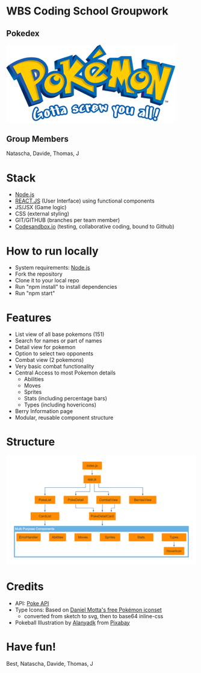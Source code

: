 # WBS Coding School Groupwork
## Pokedex
<img src="./src/assets/pokemon-logo.png" width="450">

## Group Members
Natascha, Davide, Thomas, J

# Stack
* [Node.js](https://nodejs.org/)
* [REACT.JS](https://reactjs.org/) (User Interface) using functional components 
* JS/JSX (Game logic)
* CSS (external styling)
* GIT/GITHUB (branches per team member)
* [Codesandbox.io](https://codesandbox.io) (testing, collaborative coding, bound to Github)

# How to run locally
* System requirements: [Node.js](https://nodejs.org/)
* Fork the repository
* Clone it to your local repo
* Run "npm install" to install dependencies
* Run "npm start"

# Features
* List view of all base pokemons (151)
* Search for names or part of names
* Detail view for pokemon
* Option to select two opponents
* Combat view (2 pokemons)
* Very basic combat functionality
* Central Access to most Pokemon details
  * Abilities
  * Moves
  * Sprites
  * Stats (including percentage bars)
  * Types (including hovericons)
* Berry Information page
* Modular, reusable component structure

# Structure
<img src="./src/assets/structure-v2.png" width="800">

# Credits
* API: [Poke API](https://pokeapi.co/)
* Type Icons: Based on [Daniel Motta's free Pokémon iconset](https://www.sketchappsources.com/free-source/3954-pokemon-types-icons-sketch-freebie-resource.html) 
  * converted from sketch to svg, then to base64 inline-css
* Pokeball Illustration by [Alanyadk](https://pixabay.com/users/Alanyadk-1919646) from [Pixabay](https://pixabay.com/?utm_source=link-attribution&amp;utm_medium=referral&amp;utm_campaign=image&amp;utm_content=1536849)


# Have fun!

Best,
Natascha, Davide, Thomas, J


